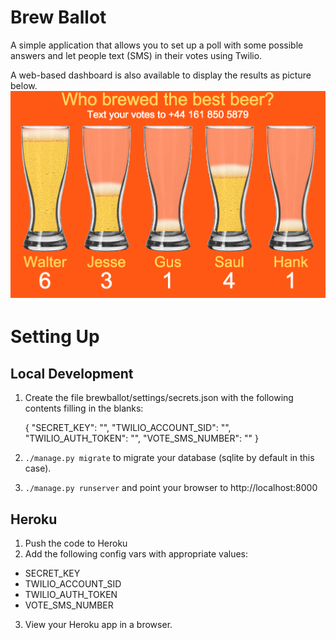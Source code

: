Brew Ballot
===========

A simple application that allows you to set up a poll with some possible answers and let people text (SMS) in their votes using Twilio.

A web-based dashboard is also available to display the results as picture below.
![Dashboard Screenshot](/static/images/screenshot.png?raw=true "Dashboard Screenshot")

Setting Up
==========

Local Development
-----------------
1. Create the file brewballot/settings/secrets.json with the following contents filling in the blanks:


    {
      "SECRET_KEY": "",
      "TWILIO_ACCOUNT_SID": "",
      "TWILIO_AUTH_TOKEN": "",
      "VOTE_SMS_NUMBER": ""
    }
2. `./manage.py migrate` to migrate your database (sqlite by default in this case).
3. `./manage.py runserver` and point your browser to http://localhost:8000

Heroku
------
1. Push the code to Heroku
2. Add the following config vars with appropriate values:
  - SECRET_KEY
  - TWILIO_ACCOUNT_SID
  - TWILIO_AUTH_TOKEN
  - VOTE_SMS_NUMBER
3. View your Heroku app in a browser.